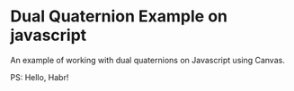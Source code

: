 # Dual Quaternion Example on javascript
An example of working with dual quaternions on Javascript using Canvas.

PS: Hello, Habr!
